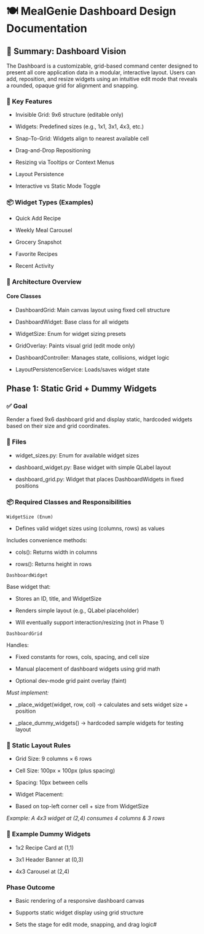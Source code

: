 # 🍽️ MealGenie Dashboard Design Documentation

## 🧾 Summary: Dashboard Vision

The Dashboard is a customizable, grid-based command center designed to present all core application data in a modular, interactive layout. Users can add, reposition, and resize widgets using an intuitive edit mode that reveals a rounded, opaque grid for alignment and snapping.

### 🔑 Key Features

* Invisible Grid: 9x6 structure (editable only)

* Widgets: Predefined sizes (e.g., 1x1, 3x1, 4x3, etc.)

* Snap-To-Grid: Widgets align to nearest available cell

* Drag-and-Drop Repositioning

* Resizing via Tooltips or Context Menus

* Layout Persistence

* Interactive vs Static Mode Toggle


### 📦 Widget Types (Examples)

* Quick Add Recipe

* Weekly Meal Carousel

* Grocery Snapshot

* Favorite Recipes

* Recent Activity

### 🧱 Architecture Overview

#### Core Classes

* DashboardGrid: Main canvas layout using fixed cell structure

* DashboardWidget: Base class for all widgets

* WidgetSize: Enum for widget sizing presets

* GridOverlay: Paints visual grid (edit mode only)

* DashboardController: Manages state, collisions, widget logic

* LayoutPersistenceService: Loads/saves widget state

## Phase 1: Static Grid + Dummy Widgets

### ✅ Goal

Render a fixed 9x6 dashboard grid and display static, hardcoded widgets based on their size and grid coordinates.

### 📄 Files

* widget_sizes.py: Enum for available widget sizes

* dashboard_widget.py: Base widget with simple QLabel layout

* dashboard_grid.py: Widget that places DashboardWidgets in fixed positions

### 📦 Required Classes and Responsibilities

`WidgetSize (Enum)`

* Defines valid widget sizes using (columns, rows) as values

Includes convenience methods:

* cols(): Returns width in columns

* rows(): Returns height in rows

`DashboardWidget`

Base widget that:

* Stores an ID, title, and WidgetSize

* Renders simple layout (e.g., QLabel placeholder)

* Will eventually support interaction/resizing (not in Phase 1)

`DashboardGrid`

Handles:

* Fixed constants for rows, cols, spacing, and cell size

* Manual placement of dashboard widgets using grid math

* Optional dev-mode grid paint overlay (faint)

*Must implement:*

* _place_widget(widget, row, col) → calculates and sets widget size + position

* _place_dummy_widgets() → hardcoded sample widgets for testing layout

### 📌 Static Layout Rules

* Grid Size: 9 columns × 6 rows

* Cell Size: 100px × 100px (plus spacing)

* Spacing: 10px between cells

* Widget Placement:

* Based on top-left corner cell + size from WidgetSize

*Example: A 4x3 widget at (2,4) consumes 4 columns & 3 rows*

### 📌 Example Dummy Widgets

* 1x2 Recipe Card at (1,1)

* 3x1 Header Banner at (0,3)

* 4x3 Carousel at (2,4)

### Phase Outcome

* Basic rendering of a responsive dashboard canvas

* Supports static widget display using grid structure

* Sets the stage for edit mode, snapping, and drag logic#

